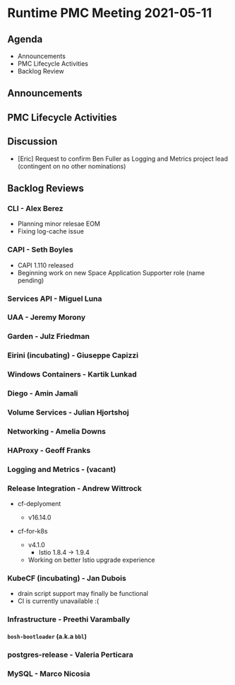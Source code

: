 # Runtime PMC Meeting 2021-05-11

## Agenda

* Announcements
* PMC Lifecycle Activities
* Backlog Review


## Announcements


## PMC Lifecycle Activities


## Discussion

- [Eric] Request to confirm Ben Fuller as Logging and Metrics project lead (contingent on no other nominations)


## Backlog Reviews

### CLI - Alex Berez
- Planning minor relesae EOM
- Fixing log-cache issue


### CAPI - Seth Boyles
- CAPI 1.110 released
- Beginning work on new Space Application Supporter role (name pending)   

### Services API - Miguel Luna


### UAA - Jeremy Morony


### Garden - Julz Friedman


### Eirini (incubating) - Giuseppe Capizzi


### Windows Containers - Kartik Lunkad


### Diego - Amin Jamali


### Volume Services - Julian Hjortshoj


### Networking - Amelia Downs


### HAProxy - Geoff Franks


### Logging and Metrics - (vacant)


### Release Integration - Andrew Wittrock
- cf-deplyoment
    - v16.14.0

- cf-for-k8s
    - v4.1.0
        - Istio 1.8.4 -> 1.9.4
    - Working on better Istio upgrade experience


### KubeCF (incubating) - Jan Dubois

* drain script support may finally be functional
* CI is currently unavailable :(


### Infrastructure - Preethi Varambally

#### `bosh-bootloader` (a.k.a `bbl`)


### postgres-release - Valeria Perticara


### MySQL - Marco Nicosia

